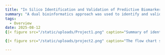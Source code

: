 ```yaml
---
title: "In Silico Identification and Validation of Predictive Biomarkers of Radiosensitivity in Head and Neck Cancer"
summary: "A dual bioinformatics approach was used to identify and validate cancer biomarkers. Literature-based candidates underwent in-silico profiling and TCGA-HNC validation. Separately, GEO-derived radioresistant genes in HPV-negative HNC were assessed via survival analysis using multiple tools for robustness."
tags:
  - Overview
date: 2025-08-12
{{< figure src="/static/uploads/Project1.png" caption="Summary of identified predictive biomarkers of radiosensitivity in HNSCC and their mechanism of action" >}} 

{{< figure src="/static/uploads/project2.png" caption="The flow chart shows the steps taken to achieve the project." >}}

---
```


